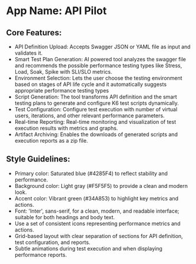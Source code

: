 # **App Name**: API Pilot

## Core Features:

- API Definition Upload: Accepts Swagger JSON or YAML file as input and validates it.
- Smart Test Plan Generation: AI powered tool analyzes the swagger file and recommends the possible performance testing types like Stress, Load, Soak, Spike with SLI/SLO metrics.
- Environment Selection: Lets the user choose the testing environment based on stages of API life cycle and it automatically suggests appropriate performance testing types
- Script Generation: The tool transforms API definition and the smart testing plans to generate and configure K6 test scripts dynamically.
- Test Configuration: Configure test execution with number of virtual users, iterations, and other relevant performance parameters.
- Real-time Reporting: Real-time monitoring and visualization of test execution results with metrics and graphs.
- Artifact Archiving: Enables the downloads of generated scripts and execution reports as a zip file.

## Style Guidelines:

- Primary color: Saturated blue (#4285F4) to reflect stability and performance.
- Background color: Light gray (#F5F5F5) to provide a clean and modern look.
- Accent color: Vibrant green (#34A853) to highlight key metrics and actions.
- Font: 'Inter', sans-serif, for a clean, modern, and readable interface; suitable for both headings and body text.
- Use a set of consistent icons representing performance metrics and actions.
- Grid-based layout with clear separation of sections for API definition, test configuration, and reports.
- Subtle animations during test execution and when displaying performance reports.